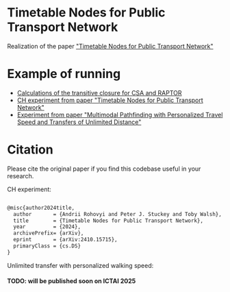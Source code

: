 # Timetable Nodes for Public Transport Network 
Realization of the paper ["Timetable Nodes for Public Transport Network"](https://doi.org/10.48550/arXiv.2410.15715)
# Example of running 
- [Calculations of the transitive closure for CSA and RAPTOR](https://github.com/andrii-rohovyi/timetable_nodes/blob/main/notebooks/Calculate_transitive_clousure.ipynb)
- [CH experiment from paper "Timetable Nodes for Public Transport Network"](https://github.com/andrii-rohovyi/timetable_nodes/blob/main/notebooks/Run_pathfinding_contraction_hierarchy_experiment.ipynb)
- [Experiment from paper "Multimodal Pathfinding with Personalized Travel Speed and Transfers of Unlimited Distance"](https://github.com/andrii-rohovyi/timetable_nodes/blob/main/notebooks/Run_pathfinding_customized_speed_of_unlimited_distance.ipynb)

# Citation
Please cite the original paper if you find this codebase useful in your research.

CH experiment:
```latex

@misc{author2024title,
  author       = {Andrii Rohovyi and Peter J. Stuckey and Toby Walsh},
  title        = {Timetable Nodes for Public Transport Network},
  year         = {2024},
  archivePrefix= {arXiv},
  eprint       = {arXiv:2410.15715},
  primaryClass = {cs.DS}
}
```

Unlimited transfer with personalized walking speed:

#### TODO: will be published soon on ICTAI 2025
